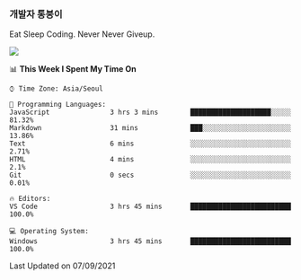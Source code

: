 ### 개발자 통붕이
Eat Sleep Coding.
Never Never Giveup.

<img src="https://github-readme-stats.vercel.app/api/top-langs/?username=tiaz0128&layout=compact" />

<br/>

<!--START_SECTION:waka-->
📊 **This Week I Spent My Time On** 

```text
⌚︎ Time Zone: Asia/Seoul

💬 Programming Languages: 
JavaScript               3 hrs 3 mins        ████████████████████░░░░░   81.32% 
Markdown                 31 mins             ███░░░░░░░░░░░░░░░░░░░░░░   13.86% 
Text                     6 mins              ░░░░░░░░░░░░░░░░░░░░░░░░░   2.71% 
HTML                     4 mins              ░░░░░░░░░░░░░░░░░░░░░░░░░   2.1% 
Git                      0 secs              ░░░░░░░░░░░░░░░░░░░░░░░░░   0.01%

🔥 Editors: 
VS Code                  3 hrs 45 mins       █████████████████████████   100.0%

💻 Operating System: 
Windows                  3 hrs 45 mins       █████████████████████████   100.0%

```


 Last Updated on 07/09/2021
<!--END_SECTION:waka-->
